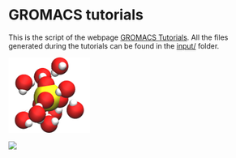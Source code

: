 # GROMACS tutorials

This is the script of the webpage [GROMACS Tutorials](https://gromacstutorials.github.io/). 
All the files generated during the tutorials can be found in the [input/](inputs) folder. 

<p float="left">
  <a href="https://gromacstutorials.github.io/tutorials/01-SimpleMolecularSimulation.html">
  <img src="docs/figures/01-Na2SO4solution/avatar.jpg" width="32%" /></a>
</p>

<p float="left">
  <a href="https://gromacstutorials.github.io/tutorials/02-HBCSolvationEnergy.html">
  <img src="docs/figures/02-HBCSoltvationEnergy/avatar.jpg" width="32%" /></a>
</p>
